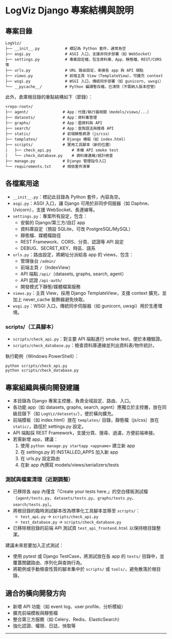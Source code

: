 # LogViz Django 專案結構與說明

## 專案目錄

```
LogViz/
├── __init__.py           # 標記為 Python 套件，通常為空
├── asgi.py               # ASGI 入口，支援非同步部署（如 WebSocket）
├── settings.py           # 專案設定檔，包含資料庫、App、靜態檔、REST/CORS 等
├── urls.py               # URL 路由設定，串接各 app 與 API 端點
├── views.py              # 前端主頁 View（TemplateView），可擴充 context
├── wsgi.py               # WSGI 入口，傳統同步部署（如 gunicorn, uwsgi）
└── __pycache__/          # Python 編譯暫存檔，已清除（不需納入版本控管）
```

此外，倉庫根目錄的重點結構如下（節錄）：

```
<repo-root>/
├── agent/               # App：代理/執行器相關（models/views/...）
├── datasets/            # App：資料集管理
├── graphs/              # App：圖資料與 API
├── search/              # App：查詢語法與搜尋 API
├── static/              # 前端靜態資源（js/css）
├── templates/           # Django 模板（如 index.html）
├── scripts/             # 實用工具腳本（新的位置）
│   ├── check_api.py         # 本機 API smoke test
│   └── check_database.py    # 資料庫連線/統計檢查
├── manage.py            # Django 管理指令入口
└── requirements.txt     # 相依套件清單
```

## 各檔案用途

- `__init__.py`：標記此目錄為 Python 套件，內容為空。
- `asgi.py`：ASGI 入口，讓 Django 可用於非同步伺服器（如 Daphne、Uvicorn），支援 WebSocket、長連線等。
- `settings.py`：專案所有設定，包含：
  - 安裝的 Django/第三方/自訂 app
  - 資料庫設定（預設 SQLite，可改 PostgreSQL/MySQL）
  - 靜態檔、媒體檔路徑
  - REST Framework、CORS、分頁、認證等 API 設定
  - DEBUG、SECRET_KEY、時區、語系
- `urls.py`：路由設定，將網址分派給各 app 的 views，包含：
  - 管理後台 `/admin/`
  - 前端主頁 `/`（IndexView）
  - API 端點 `/api/`（datasets, graphs, search, agent）
  - API 認證 `/api-auth/`
  - 開發模式下靜態/媒體檔案服務
- `views.py`：主頁 View，採用 Django TemplateView，支援 context 擴充，並加上 never_cache 裝飾器避免快取。
- `wsgi.py`：WSGI 入口，傳統同步伺服器（如 gunicorn, uwsgi）用於生產環境。

### scripts/（工具腳本）
- `scripts/check_api.py`：對主要 API 端點進行 smoke test，便於本機驗證。
- `scripts/check_database.py`：檢查資料庫連線並列出資料表/物件統計。

執行範例（Windows PowerShell）：

```
python scripts/check_api.py
python scripts/check_database.py
```

## 專案組織與橫向開發建議

- 本目錄為 Django 專案主控層，負責全域設定、路由、入口。
- 各功能 app（如 datasets, graphs, search, agent）應獨立於主控層，放在同級目錄下（如 `LogViz/datasets/`），便於橫向擴充。
- 前端模板（如 index.html）放在 `templates/` 目錄，靜態檔（js/css）放在 `static/`，路徑於 settings.py 設定。
- API 端點採 REST Framework，支援分頁、搜尋、過濾，方便前端串接。
- 若需新增 app，建議：
  1. 使用 `python manage.py startapp <appname>` 建立新 app
  2. 在 settings.py 的 INSTALLED_APPS 加入新 app
  3. 在 urls.py 設定路由
  4. 在新 app 內撰寫 models/views/serializers/tests

### 測試與檔案清理（近期調整）
- 已移除各 app 內僅含「Create your tests here.」的空白樣板測試檔（`agent/tests.py`、`datasets/tests.py`、`graphs/tests.py`、`search/tests.py`）。
- 將根目錄的臨時測試腳本改為標準化工具腳本並移至 `scripts/`：
  - `test_api.py` → `scripts/check_api.py`
  - `test_database.py` → `scripts/check_database.py`
- 已移除根目錄的前端 API 測試頁 `test_api_frontend.html` 以保持根目錄整潔。

建議未來若要加入正式測試：
- 使用 pytest 或 Django TestCase，將測試放在各 app 的 `tests/` 目錄中，並覆蓋關鍵路由、序列化與查詢行為。
- 將範例或手動檢查性質的腳本集中於 `scripts/` 或 `tools/`，避免散落於根目錄。

## 適合的橫向開發方向
- 新增 API 功能（如 event log、user profile、分析模組）
- 擴充前端模板與靜態檔
- 整合第三方服務（如 Celery、Redis、ElasticSearch）
- 強化認證、權限、日誌、快取等

---

